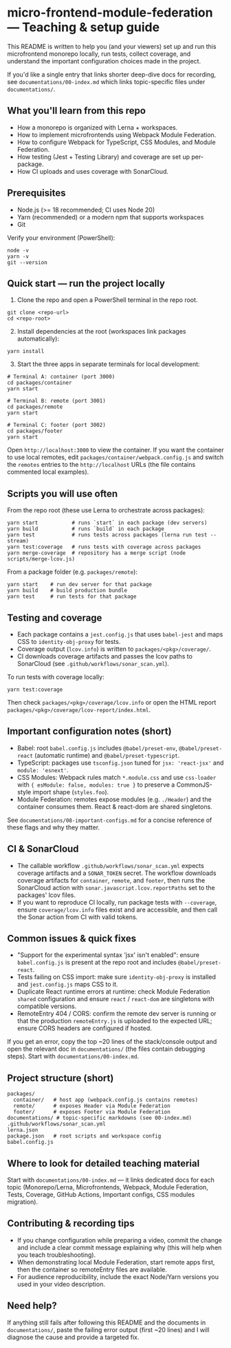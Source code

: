 # micro-frontend-module-federation — Teaching & setup guide

This README is written to help you (and your viewers) set up and run this microfrontend monorepo locally, run tests, collect coverage, and understand the important configuration choices made in the project.

If you'd like a single entry that links shorter deep-dive docs for recording, see `documentations/00-index.md` which links topic-specific files under `documentations/`.

## What you'll learn from this repo

- How a monorepo is organized with Lerna + workspaces.
- How to implement microfrontends using Webpack Module Federation.
- How to configure Webpack for TypeScript, CSS Modules, and Module Federation.
- How testing (Jest + Testing Library) and coverage are set up per-package.
- How CI uploads and uses coverage with SonarCloud.

## Prerequisites

- Node.js (>= 18 recommended; CI uses Node 20)
- Yarn (recommended) or a modern npm that supports workspaces
- Git

Verify your environment (PowerShell):

```pwsh
node -v
yarn -v
git --version
```

## Quick start — run the project locally

1. Clone the repo and open a PowerShell terminal in the repo root.

```pwsh
git clone <repo-url>
cd <repo-root>
```

2. Install dependencies at the root (workspaces link packages automatically):

```pwsh
yarn install
```

3. Start the three apps in separate terminals for local development:

```pwsh
# Terminal A: container (port 3000)
cd packages/container
yarn start

# Terminal B: remote (port 3001)
cd packages/remote
yarn start

# Terminal C: footer (port 3002)
cd packages/footer
yarn start
```

Open `http://localhost:3000` to view the container. If you want the container to use local remotes, edit `packages/container/webpack.config.js` and switch the `remotes` entries to the `http://localhost` URLs (the file contains commented local examples).

## Scripts you will use often

From the repo root (these use Lerna to orchestrate across packages):

```pwsh
yarn start           # runs `start` in each package (dev servers)
yarn build           # runs `build` in each package
yarn test            # runs tests across packages (lerna run test --stream)
yarn test:coverage   # runs tests with coverage across packages
yarn merge-coverage  # repository has a merge script (node scripts/merge-lcov.js)
```

From a package folder (e.g. `packages/remote`):

```pwsh
yarn start    # run dev server for that package
yarn build    # build production bundle
yarn test     # run tests for that package
```

## Testing and coverage

- Each package contains a `jest.config.js` that uses `babel-jest` and maps CSS to `identity-obj-proxy` for tests.
- Coverage output (`lcov.info`) is written to `packages/<pkg>/coverage/`.
- CI downloads coverage artifacts and passes the lcov paths to SonarCloud (see `.github/workflows/sonar_scan.yml`).

To run tests with coverage locally:

```pwsh
yarn test:coverage
```

Then check `packages/<pkg>/coverage/lcov.info` or open the HTML report `packages/<pkg>/coverage/lcov-report/index.html`.

## Important configuration notes (short)

- Babel: root `babel.config.js` includes `@babel/preset-env`, `@babel/preset-react` (automatic runtime) and `@babel/preset-typescript`.
- TypeScript: packages use `tsconfig.json` tuned for `jsx: 'react-jsx'` and `module: 'esnext'`.
- CSS Modules: Webpack rules match `*.module.css` and use `css-loader` with `{ esModule: false, modules: true }` to preserve a CommonJS-style import shape (`styles.foo`).
- Module Federation: remotes expose modules (e.g. `./Header`) and the container consumes them. React & react-dom are shared singletons.

See `documentations/08-important-configs.md` for a concise reference of these flags and why they matter.

## CI & SonarCloud

- The callable workflow `.github/workflows/sonar_scan.yml` expects coverage artifacts and a `SONAR_TOKEN` secret. The workflow downloads coverage artifacts for `container`, `remote`, and `footer`, then runs the SonarCloud action with `sonar.javascript.lcov.reportPaths` set to the packages' lcov files.
- If you want to reproduce CI locally, run package tests with `--coverage`, ensure `coverage/lcov.info` files exist and are accessible, and then call the Sonar action from CI with valid tokens.

## Common issues & quick fixes

- "Support for the experimental syntax 'jsx' isn't enabled": ensure `babel.config.js` is present at the repo root and includes `@babel/preset-react`.
- Tests failing on CSS import: make sure `identity-obj-proxy` is installed and `jest.config.js` maps CSS to it.
- Duplicate React runtime errors at runtime: check Module Federation `shared` configuration and ensure `react` / `react-dom` are singletons with compatible versions.
- RemoteEntry 404 / CORS: confirm the remote dev server is running or that the production `remoteEntry.js` is uploaded to the expected URL; ensure CORS headers are configured if hosted.

If you get an error, copy the top ~20 lines of the stack/console output and open the relevant doc in `documentations/` (the files contain debugging steps). Start with `documentations/00-index.md`.

## Project structure (short)

```
packages/
  container/   # host app (webpack.config.js contains remotes)
  remote/      # exposes Header via Module Federation
  footer/      # exposes Footer via Module Federation
documentations/ # topic-specific markdowns (see 00-index.md)
.github/workflows/sonar_scan.yml
lerna.json
package.json   # root scripts and workspace config
babel.config.js
```

## Where to look for detailed teaching material

Start with `documentations/00-index.md` — it links dedicated docs for each topic (Monorepo/Lerna, Microfrontends, Webpack, Module Federation, Tests, Coverage, GitHub Actions, Important configs, CSS modules migration).

## Contributing & recording tips

- If you change configuration while preparing a video, commit the change and include a clear commit message explaining why (this will help when you teach troubleshooting).
- When demonstrating local Module Federation, start remote apps first, then the container so remoteEntry files are available.
- For audience reproducibility, include the exact Node/Yarn versions you used in your video description.

## Need help?
If anything still fails after following this README and the documents in `documentations/`, paste the failing error output (first ~20 lines) and I will diagnose the cause and provide a targeted fix.
